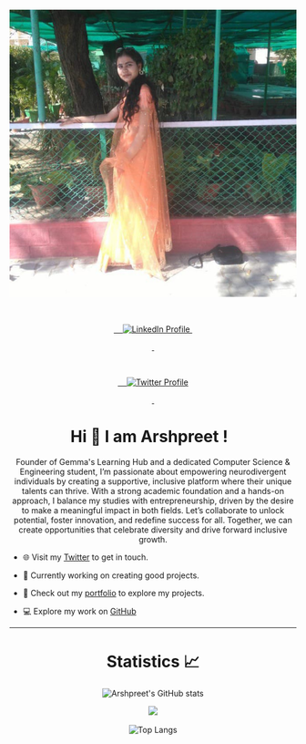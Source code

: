 <div id="header" align="center">

  <img src="https://github.com/karshpreet/karshpreet/blob/ARSHPREET-KAUR/WhatsApp%20Image%202024-09-20%20at%206.11.57%20PM.jpeg?raw=true"/>



<div id="badges">

  <a href="https://www.linkedin.com/in/arshpreet-kaur-370462221/">

    <img src="https://img.shields.io/badge/LinkedIn-blue?style=for-the-badge&logo=linkedin&logoColor=white" alt="LinkedIn Profile"/> 

  </a>

  <a href="https://twitter.com/Arshpreet4249">

    <img src="https://img.shields.io/badge/Twitter-blue?style=for-the-badge&logo=twitter&logoColor=white" alt="Twitter Profile"/>

  </a>

</div>



# Hi 👋 I am Arshpreet !  

Founder of Gemma's Learning Hub and a dedicated Computer Science & Engineering student, I’m passionate about empowering neurodivergent individuals by creating a supportive, inclusive platform where their unique talents can thrive. With a strong academic foundation and a hands-on approach, I balance my studies with entrepreneurship, driven by the desire to make a meaningful impact in both fields. Let’s collaborate to unlock potential, foster innovation, and redefine success for all. Together, we can create opportunities that celebrate diversity and drive forward inclusive growth.

</div>



- 🌐 Visit my [Twitter](https://twitter.com/Arshpreet4249) to get in touch.

- 👋 Currently working on creating good projects.

- 📁 Check out my [portfolio]() to explore my projects.

- 💻 Explore my work on [GitHub](https://github.com/karshpreet)



---



<div align="center">



# Statistics 📈



![Arshpreet's GitHub stats](https://github-readme-stats.vercel.app/api?username=karshpreet&show_icons=true&theme=transparent)

![](https://github-readme-streak-stats.herokuapp.com?user=karshpreet&theme=dark&hide_border=true)

![Top Langs](https://github-readme-stats.vercel.app/api/top-langs/?username=karshpreet&theme=tokyonight)

</div>


